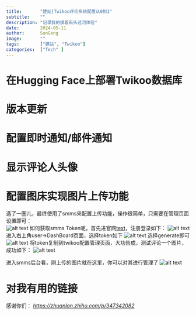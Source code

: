 ```yaml
---
title:       "建站|Twikoo评论系统配置从0到1"
subtitle:    ""
description: "记录我的摸着石头过河体验"
date:        2024-05-11
author:      SunGeng
image:       ""
tags:        ["建站", "Twikoo"]
categories:  ["Tech" ]
---
```


# 在Hugging Face上部署Twikoo数据库

# 版本更新

# 配置即时通知/邮件通知

# 显示评论人头像

# 配置图床实现图片上传功能
选了一圈儿，最终使用了smms来配置上传功能，操作很简单，只需要在管理页面设置即可：    
![alt text](/img/Sitebuild/1715411016122.png)
如何获取smms Token呢，首先进官网[text](https://sm.ms/)，注册登录如下：
![alt text](/img/Sitebuild/1715411206217.png)
进入右上角user->DashBoard页面，选择token如下
![alt text](/img/Sitebuild/1715411272099.png)
选择generate即可
![alt text](/img/Sitebuild/1715411399693.png)
将token复制到twikoo配置管理页面，大功告成，测试评论一个图片，成功如下：
![alt text](/img/Sitebuild/1715411535555.png)

进入smms后台看，刚上传的图片就在这里，你可以对其进行管理了
![alt text](/img/Sitebuild/1715411606358.png)

# 对我有用的链接
感谢你们：
*https://zhuanlan.zhihu.com/p/347342082*      
